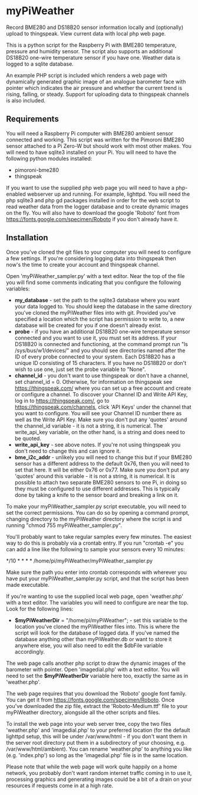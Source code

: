 # myPiWeather
Record BME280 and DS18B20 sensor information locally and (optionally) upload to thingspeak. View current data with local php web page.

This is a python script for the Raspberry Pi with BME280 temperature, pressure and humidity sensor. The script also supports an additional DS18B20 one-wire temperature sensor if you have one. Weather data is logged to a sqlite database.

An example PHP script is included which renders a web page with dynamically generated graphic image of an analogue barometer face with pointer which indicates the air pressure and whether the current trend is rising, falling, or steady. Support for uploading data to thingspeak channels is also included.

Requirements
------------

You will need a Raspberry Pi computer with BME280 ambient sensor connected and working. This script was written for the Pimoroni BME280 sensor attached to a Pi Zero-W but should work with most other makes. You will need to have sqlite3 installed on your Pi.
You will need to have the following python modules installed:
* pimoroni-bme280
* thingspeak

If you want to use the supplied php web page you will need to have a php-enabled webserver up and running. For example, lighttpd. You will need the php sqlite3 and php gd packages installed in order for the web script to read weather data from the logger database and to create dynamic images on the fly. You will also have to download the google 'Roboto' font from https://fonts.google.com/specimen/Roboto if you don't already have it.

Installation
------------

Once you've cloned the git files to your computer you will need to configure a few settings. 
If you're considering logging data into thingspeak then now's the time to create your account and thingspeak channel.

Open 'myPiWeather_sampler.py' with a text editor. Near the top of the file you will find some comments indicating that you configure the following variables:
* **my_database** - set the path to the sqlite3 database where you want your data logged to. You should keep the database in the same directory you've cloned the myPiWeather files into with git. Provided you've specified a location which the script has permission to write to, a new database will be created for you if one doesn't already exist.
* **probe** - if you have an additional DS18B20 one-wire temperature sensor connected and you want to use it, you must set its address. If your DS18B20 is connected and functioning, at the command prompt run "ls /sys/bus/w1/devices/" and you should see directories named after the ID of every probe connected to your system. Each DS18B20 has a unique ID consisting of 15 characters. If you have no DS18B20 or don't wish to use one, just set the probe variable to "None".
* **channel_id** - you don't want to use thingspeak or don't have a channel, set channel_id = 0. Otherwise, for information on thingspeak see https://thingspeak.com/ where you can set up a free account and create or configure a channel. To discover your Channel ID and Write API Key, log in to https://thingspeak.com/, go to https://thingspeak.com/channels, click 'API Keys' under the channel that you want to configure. You will see your Channel ID number there as well as the Write API Key. Make sure you don't put any 'quotes' around the channel_id variable - it is not a string, it is numerical. The write_api_key variable, on the other hand, is a string and does need to be quoted. 
* **write_api_key** - see above notes. If you're not using thingspeak you don't need to change this and can ignore it.
* **bme_i2c_addr** - unlikely you will need to change this but if your BME280 sensor has a different address to the default 0x76, then you will need to set that here. It will be either 0x76 or 0x77. Make sure you don't put any 'quotes' around this variable - it is not a string, it is numerical. It is possible to attach two separate BME280 sensors to one Pi, in doing so they must be configured to use different addresses. This is typically done by taking a knife to the sensor board and breaking a link on it.

To make your myPiWeather_sampler.py script executable, you will need to set the correct permissions. You can do so by opening a command prompt, changing directory to the myPiWeather directory where the script is and running "chmod 755 myPiWeather_sampler.py".

You'll probably want to take regular samples every few minutes. The easiest way to do this is probably via a crontab entry. If you run "crontab -e" you can add a line like the following to sample your sensors every 10 minutes:

*/10 * * * * /home/pi/myPiWeather/myPiWeather_sampler.py

Make sure the path you enter into crontab corresponds with wherever you have put your myPiWeather_sampler.py script, and that the script has been made executable. 

If you're wanting to use the supplied local web page, open 'weather.php' with a text editor. The variables you will need to configure are near the top. Look for the following lines:
* **$myPiWeatherDir** = "/home/pi/myPiWeather"; - set this variable to the location you've cloned the myPiWeather files into. This is where the script will look for the database of logged data. If you've named the database anything other than myPiWeather.db or want to store it anywhere else, you will also need to edit the $dbFile variable accordingly.

The web page calls another php script to draw the dynamic images of the barometer with pointer. Open 'imagedial.php' with a text editor. You will need to set the **$myPiWeatherDir** variable here too, exactly the same as in 'weather.php'.

The web page requires that you download the 'Roboto' google font family. You can get it from https://fonts.google.com/specimen/Roboto. Once you've downloaded the zip file, extract the 'Roboto-Medium.ttf' file to your myPiWeather directory, alongside all the other scripts and files.

To install the web page into your web server tree, copy the two files 'weather.php' and 'imagedial.php' to your preferred location (for the default lighttpd setup, this will be under /var/www/html - if you don't want them in the server root directory put them in a subdirectory of your choosing, e.g. /var/www/html/ambient). You can rename 'weather.php' to anything you like (e.g. 'index.php') so long as the 'imagedial.php' file is in the same location.

Please note that while the web page will work quite happily on a home network, you probably don't want random internet traffic coming in to use it, processing graphics and generating images could be a bit of a drain on your resources if requests come in at a high rate.

